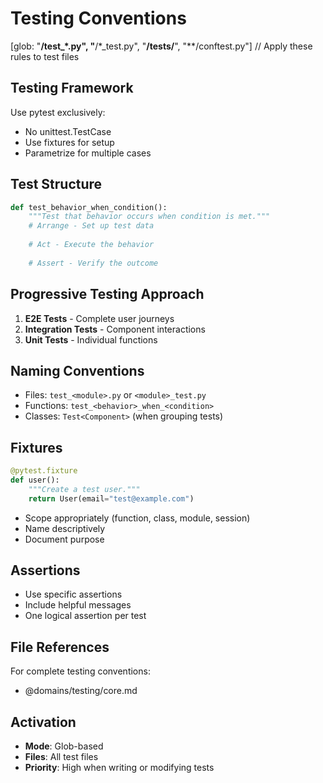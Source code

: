 # Testing Conventions

[glob: "**/test_*.py", "**/*_test.py", "**/tests/**", "**/conftest.py"]
// Apply these rules to test files

## Testing Framework

Use pytest exclusively:
- No unittest.TestCase
- Use fixtures for setup
- Parametrize for multiple cases

## Test Structure

```python
def test_behavior_when_condition():
    """Test that behavior occurs when condition is met."""
    # Arrange - Set up test data
    
    # Act - Execute the behavior
    
    # Assert - Verify the outcome
```

## Progressive Testing Approach

1. **E2E Tests** - Complete user journeys
2. **Integration Tests** - Component interactions
3. **Unit Tests** - Individual functions

## Naming Conventions

- Files: `test_<module>.py` or `<module>_test.py`
- Functions: `test_<behavior>_when_<condition>`
- Classes: `Test<Component>` (when grouping tests)

## Fixtures

```python
@pytest.fixture
def user():
    """Create a test user."""
    return User(email="test@example.com")
```

- Scope appropriately (function, class, module, session)
- Name descriptively
- Document purpose

## Assertions

- Use specific assertions
- Include helpful messages
- One logical assertion per test

## File References

For complete testing conventions:
- @domains/testing/core.md

## Activation

- **Mode**: Glob-based
- **Files**: All test files
- **Priority**: High when writing or modifying tests